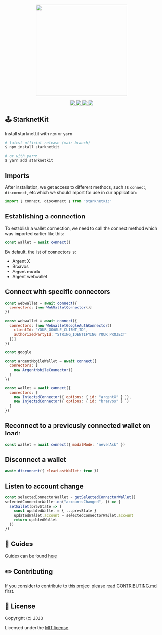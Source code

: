 <!-- logo -->
<p align="center">
  <img width='300' src="https://starknetkit-website-git-blo-1541-argentlabs.vercel.app/starknetKit-logo.svg">
</p>

<!-- primary badges -->
<p align="center">
  <a href="https://www.npmjs.com/package/starknetkit">
    <img src='https://img.shields.io/npm/v/starknetkit' />
  </a>
  <a href="https://bundlephobia.com/package/starknetkit">
    <img src='https://img.shields.io/bundlephobia/minzip/starknet?color=success&label=size' />
  </a>
  <a href="https://www.npmjs.com/package/starknetkit">
    <img src='https://img.shields.io/npm/dt/starknetkit?color=blueviolet' />
  </a>
  <a href="https://github.com/argentlabs/starknetkit/blob/main/LICENSE/">
    <img src="https://img.shields.io/badge/license-MIT-black">
  </a>
</p>

## 🕹️ StarknetKit

Install starknetkit with `npm` or `yarn`

```bash
# latest official release (main branch)
$ npm install starknetkit

# or with yarn:
$ yarn add starknetkit
```

## Imports

After installation, we get access to different methods, such as `connect`, `disconnect`, etc which we should import for use in our application:

```js
import { connect, disconnect } from "starknetkit"
```

## Establishing a connection

To establish a wallet connection, we need to call the connect method which was imported earlier like this:

```js
const wallet = await connect()
```

By default, the list of connectors is:

- Argent X
- Braavos
- Argent mobile
- Argent webwallet

## Connect with specific connectors

```js
const webwallet = await connect({
  connectors: [new WebWalletConnector()]
})

const webwallet = await connect({
  connectors: [new WebwalletGoogleAuthConnector({
    clientId: "YOUR_GOOGLE_CLIENT_ID",
    authorizedPartyId: "STRING_IDENTIFYING YOUR PROJECT"
  })]
})

const google

const argentMobileWallet = await connect({
  connectors: [
    new ArgentMobileConnector()
  ]
})

const wallet = await connect({
  connectors: [
    new InjectedConnector({ options: { id: "argentX" } }),
    new InjectedConnector({ options: { id: "braavos" } })
  ]
})
```

## Reconnect to a previously connected wallet on load:

```js
const wallet = await connect({ modalMode: "neverAsk" })
```

## Disconnect a wallet

```js
await disconnect({ clearLastWallet: true })
```

## Listen to account change

```js
const selectedConnectorWallet = getSelectedConnectorWallet()
selectedConnectorWallet.on("accountsChanged", () => {
  setWallet(prevState => {
    const updatedWallet = { ...prevState }
    updatedWallet.account = selectedConnectorWallet.account
    return updatedWallet
  })
})
```

## 📕 Guides

Guides can be found [here](https://www.starknetkit.com/docs)

## ✏️ Contributing

If you consider to contribute to this project please read [CONTRIBUTING.md](./CONTRIBUTING.md) first.

## 📜 License

Copyright (c) 2023

Licensed under the [MIT license](./LICENSE.md).
